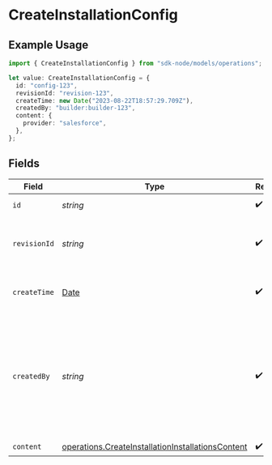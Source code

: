 # CreateInstallationConfig

## Example Usage

```typescript
import { CreateInstallationConfig } from "sdk-node/models/operations";

let value: CreateInstallationConfig = {
  id: "config-123",
  revisionId: "revision-123",
  createTime: new Date("2023-08-22T18:57:29.709Z"),
  createdBy: "builder:builder-123",
  content: {
    provider: "salesforce",
  },
};
```

## Fields

| Field                                                                                                                  | Type                                                                                                                   | Required                                                                                                               | Description                                                                                                            | Example                                                                                                                |
| ---------------------------------------------------------------------------------------------------------------------- | ---------------------------------------------------------------------------------------------------------------------- | ---------------------------------------------------------------------------------------------------------------------- | ---------------------------------------------------------------------------------------------------------------------- | ---------------------------------------------------------------------------------------------------------------------- |
| `id`                                                                                                                   | *string*                                                                                                               | :heavy_check_mark:                                                                                                     | The config ID.                                                                                                         | config-123                                                                                                             |
| `revisionId`                                                                                                           | *string*                                                                                                               | :heavy_check_mark:                                                                                                     | The ID of the revision that this config is based on.                                                                   | revision-123                                                                                                           |
| `createTime`                                                                                                           | [Date](https://developer.mozilla.org/en-US/docs/Web/JavaScript/Reference/Global_Objects/Date)                          | :heavy_check_mark:                                                                                                     | The time the config was created.                                                                                       |                                                                                                                        |
| `createdBy`                                                                                                            | *string*                                                                                                               | :heavy_check_mark:                                                                                                     | The person who created the config, in the format of "consumer:{consumer-id}" or "builder:{builder-id}".                | builder:builder-123                                                                                                    |
| `content`                                                                                                              | [operations.CreateInstallationInstallationsContent](../../models/operations/createinstallationinstallationscontent.md) | :heavy_check_mark:                                                                                                     | N/A                                                                                                                    |                                                                                                                        |